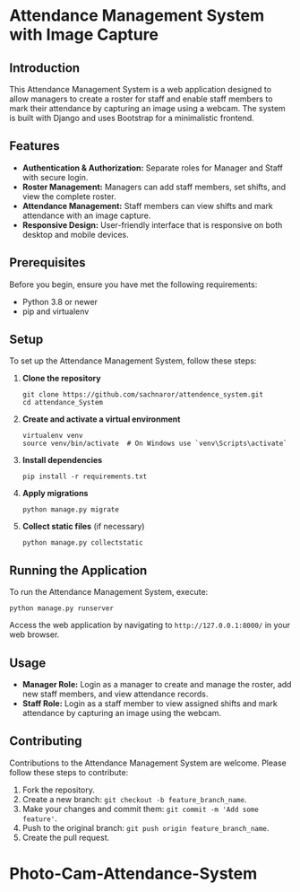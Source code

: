 
# Attendance Management System with Image Capture

## Introduction

This Attendance Management System is a web application designed to allow managers to create a roster for staff and enable staff members to mark their attendance by capturing an image using a webcam. The system is built with Django and uses Bootstrap for a minimalistic frontend.

## Features

- **Authentication & Authorization:** Separate roles for Manager and Staff with secure login.
- **Roster Management:** Managers can add staff members, set shifts, and view the complete roster.
- **Attendance Management:** Staff members can view shifts and mark attendance with an image capture.
- **Responsive Design:** User-friendly interface that is responsive on both desktop and mobile devices.

## Prerequisites

Before you begin, ensure you have met the following requirements:

- Python 3.8 or newer
- pip and virtualenv

## Setup

To set up the Attendance Management System, follow these steps:

1. **Clone the repository**

   ```
   git clone https://github.com/sachnaror/attendence_system.git
   cd attendance_System
   ```

2. **Create and activate a virtual environment**

   ```
   virtualenv venv
   source venv/bin/activate  # On Windows use `venv\Scripts\activate`
   ```

3. **Install dependencies**

   ```
   pip install -r requirements.txt
   ```

4. **Apply migrations**

   ```
   python manage.py migrate
   ```

5. **Collect static files** (if necessary)

   ```
   python manage.py collectstatic
   ```

## Running the Application

To run the Attendance Management System, execute:

```
python manage.py runserver
```

Access the web application by navigating to `http://127.0.0.1:8000/` in your web browser.

## Usage

- **Manager Role:** Login as a manager to create and manage the roster, add new staff members, and view attendance records.
- **Staff Role:** Login as a staff member to view assigned shifts and mark attendance by capturing an image using the webcam.

## Contributing

Contributions to the Attendance Management System are welcome. Please follow these steps to contribute:

1. Fork the repository.
2. Create a new branch: `git checkout -b feature_branch_name`.
3. Make your changes and commit them: `git commit -m 'Add some feature'`.
4. Push to the original branch: `git push origin feature_branch_name`.
5. Create the pull request.

# Photo-Cam-Attendance-System
